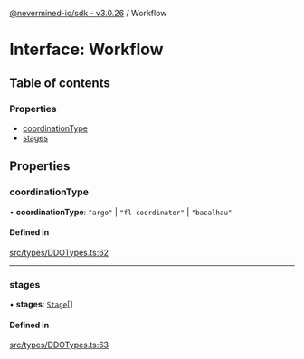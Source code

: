 [@nevermined-io/sdk - v3.0.26](../code-reference.md) / Workflow

# Interface: Workflow

## Table of contents

### Properties

- [coordinationType](Workflow.md#coordinationtype)
- [stages](Workflow.md#stages)

## Properties

### coordinationType

• **coordinationType**: `"argo"` \| `"fl-coordinator"` \| `"bacalhau"`

#### Defined in

[src/types/DDOTypes.ts:62](https://github.com/nevermined-io/sdk-js/blob/b9a2e4baad1168fba714b11b15863a80548b40de/src/types/DDOTypes.ts#L62)

---

### stages

• **stages**: [`Stage`](Stage.md)[]

#### Defined in

[src/types/DDOTypes.ts:63](https://github.com/nevermined-io/sdk-js/blob/b9a2e4baad1168fba714b11b15863a80548b40de/src/types/DDOTypes.ts#L63)
